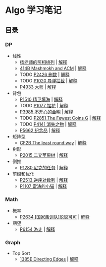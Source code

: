 # Algo 学习笔记

## 目录

### DP
- 线性
	- [杨老师的照相排列](https://www.acwing.com/problem/content/description/273/) | [解释](https://github.com/zhuoshen617/Algo/blob/master/dp/%E6%9D%A8%E8%80%81%E5%B8%88%E7%9A%84%E7%85%A7%E7%9B%B8%E6%8E%92%E5%88%97.md)
	- [414B Mashmokh and ACM](https://codeforces.com/problemset/problem/414/B) | [解释](https://github.com/zhuoshen617/Algo/blob/master/dp/414B%20Mashmokh%20and%20ACM.md)
	- TODO [P2426 删数](https://www.luogu.com.cn/problem/P2426) | [解释](https://github.com/zhuoshen617/Algo/blob/master/dp/P2426%20%E5%88%A0%E6%95%B0.md)
	- TODO [P1020 导弹拦截](https://www.luogu.com.cn/problem/P1020) | [解释](https://github.com/zhuoshen617/Algo/blob/master/dp/P1020%20%E5%AF%BC%E5%BC%B9%E6%8B%A6%E6%88%AA.md)
	- [P4933 大师](https://www.luogu.com.cn/problem/P4933) | [解释]()
- 背包
    - [P1510 精卫填海](https://www.luogu.com.cn/problem/P1510) | [解释](https://github.com/zhuoshen617/Algo/blob/master/dp/P1510%20%E7%B2%BE%E5%8D%AB%E5%A1%AB%E6%B5%B7.md)
    - TODO [P1077 摆花](https://www.luogu.com.cn/problem/P1077) | [解释](https://github.com/zhuoshen617/Algo/blob/master/dp/P1077%20%E6%91%86%E8%8A%B1.md)
    - [P3985 不开心的金明](https://www.luogu.com.cn/problem/solution/P3985) | [解释]()
    - TODO [P2851 The Fewest Coins G](https://www.luogu.com.cn/problem/P2851) | [解释](https://github.com/zhuoshen617/Algo/blob/master/dp/P2851%20The%20Fewest%20Coins%20G.md)
    - TODO [P4141 消失之物](https://www.luogu.com.cn/problem/P4141) | [解释](https://github.com/zhuoshen617/Algo/blob/master/dp/P4141%20%E6%B6%88%E5%A4%B1%E4%B9%8B%E7%89%A9.md)
    - [P5662 纪念品](https://www.luogu.com.cn/problem/P5662) | [解释](https://github.com/zhuoshen617/Algo/blob/master/dp/P5662%20%E7%BA%AA%E5%BF%B5%E5%93%81.md)
- 矩阵型
	- [CF2B The least round way](https://www.luogu.com.cn/problem/CF2B) | [解释](https://github.com/zhuoshen617/Algo/blob/master/dp/CF2B%20The%20least%20round%20way.md)
- 树形
	- [P2015 二叉苹果树](https://www.luogu.com.cn/problem/P2015) | [解释](https://github.com/zhuoshen617/Algo/blob/master/dp/P2015%20%E4%BA%8C%E5%8F%89%E8%8B%B9%E6%9E%9C%E6%A0%91.md)
- 倒推
 	- [P1280 尼克的任务](https://www.luogu.com.cn/problem/P1280) | [解释](https://github.com/zhuoshen617/Algo/blob/master/dp/P1280%20%E5%B0%BC%E5%85%8B%E7%9A%84%E4%BB%BB%E5%8A%A1.md)
- 前缀和优化
    - [P2513 逆序对数列](https://www.luogu.com.cn/problem/P2513) | [解释](https://github.com/zhuoshen617/Algo/blob/master/dp/P2513%20%E9%80%86%E5%BA%8F%E5%AF%B9%E6%95%B0%E5%88%97.md)
    - [P1107 雷涛的小猫](https://www.luogu.com.cn/problem/P1107) | [解释](https://github.com/zhuoshen617/Algo/blob/master/dp/P1107%20%E9%9B%B7%E6%B6%9B%E7%9A%84%E5%B0%8F%E7%8C%AB.md)

### Math
- 概率
	- [P2634 [国家集训队]聪聪可可](https://www.luogu.com.cn/problem/P2634) | [解释](https://github.com/zhuoshen617/Algo/blob/master/math/P2634%20%5B%E5%9B%BD%E5%AE%B6%E9%9B%86%E8%AE%AD%E9%98%9F%5D%E8%81%AA%E8%81%AA%E5%8F%AF%E5%8F%AF.md)
- 期望
	- [P6154 游走](https://www.luogu.com.cn/problem/P6154) | [解释](https://github.com/zhuoshen617/Algo/blob/master/math/P6154%20%E6%B8%B8%E8%B5%B0.md)


### Graph
- Top Sort
	- [1385E Directing Edges](https://codeforces.com/contest/1385/problem/E) | [解释](https://github.com/zhuoshen617/Algo/blob/master/Graph/1385E%20Directing%20Edges.md)
